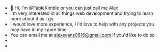 - 👋 Hi, I’m @FableKimble or you can just call me Alex
- I'm very interested in all things web development and trying to learn more about it as I go.
- I would love more experience, I i'd love to help with any projects you may have in my spare time.
- You can email me at alexevans0616@gmail.com if you'd like to do so
- 
- 
<!---
FableKimble/FableKimble is a ✨ special ✨ repository because its `README.md` (this file) appears on your GitHub profile.
You can click the Preview link to take a look at your changes.
--->
